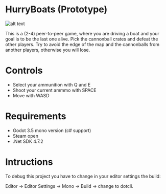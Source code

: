 # HurryBoats (Prototype)

![alt text](https://github.com/MasterGerson/HurryBoats/blob/master/readme/Godot2022.09.02.jpg?raw=true)


This is a (2-4) peer-to-peer game, where you are driving
a boat and your goal is to be the last one alive. Pick the cannonball crates and defeat the other players. Try to avoid the edge of the map and the cannonballs from another players, otherwise you will lose.

# Controls

- Select your ammunition with Q and E
- Shoot your current ammmo with SPACE
- Move with WASD

# Requirements
- Godot 3.5 mono version (c# support)
- Steam open
- .Net SDK 4.7.2 

# Intructions

To debug this project you have to change in your editor settings the build:

Editor -> Editor Settings -> Mono -> Build -> change to dotcli.